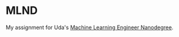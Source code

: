 # MLND

My assignment for Uda's [Machine Learning Engineer Nanodegree](https://www.udacity.com/course/machine-learning-engineer-nanodegree--nd009).
